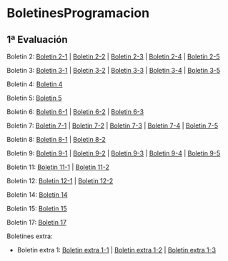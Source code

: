 # BoletinesProgramacion

## 1ª Evaluación

Boletin 2: [Boletin 2-1](https://github.com/DaniGonGre/misBoletines/blob/92a7e2417c3c2cc5ddf31d98fb7b0c39f26c0e00/Boletin2_1.java) | [Boletin 2-2](https://github.com/DaniGonGre/misBoletines/blob/f5070d0598f29c0113235c06e84b8a79a25ef3a9/Boletin2-2.java) | [Boletin 2-3](https://github.com/DaniGonGre/misBoletines/blob/fddee2911c5c64dd3d84d8322eab46deaebd4fd7/Boletin2-3.java) | [Boletin 2-4](https://github.com/DaniGonGre/misBoletines/blob/feee001b8af3e51897c6326f68edd1d2cd7145e5/Boletin2-4.java) | [Boletin 2-5](https://github.com/DaniGonGre/misBoletines/blob/769cb715b6ca0c269b74f8cfb5f1d361f3d2bf51/Boletin2-5.java)

Boletin 3: [Boletin 3-1](https://github.com/DaniGonGre/misBoletines/blob/0f9e2e8d86d68e03960565b68666da89023cf2f7/Boletin3-1.java) | [Boletin 3-2](https://github.com/DaniGonGre/misBoletines/blob/0ee5c5ce859ae167f83cea7ddb9876ff38e2abfc/Boletin3-2.java) | [Boletin 3-3](https://github.com/DaniGonGre/misBoletines/blob/a93fba610a6d3df47f6bebbe01ce4efc9e2451ba/Boletin3-3.java) | [Boletin 3-4](https://github.com/DaniGonGre/misBoletines/blob/faf0e7be2679161327201afd884411d135454185/Boletin3-4.java) | [Boletin 3-5](https://github.com/DaniGonGre/misBoletines/blob/3932fb24244e9e56c4acfa15e7acc09b6fb08502/Boletin3_5.java)

Boletin 4: [Boletin 4](https://github.com/DaniGonGre/misBoletines/tree/main/Boletin4)

Boletin 5: [Boletin 5](https://github.com/DaniGonGre/misBoletines/tree/main/Boletin5)

Boletin 6: [Boletin 6-1](https://github.com/DaniGonGre/misBoletines/tree/main/Boletin6-1) | [Boletin 6-2](https://github.com/DaniGonGre/misBoletines/tree/main/Boletin6-2) | [Boletin 6-3](https://github.com/DaniGonGre/misBoletines/tree/main/Boletin6-3)

Boletin 7: [Boletin 7-1](https://github.com/DaniGonGre/misBoletines/tree/main/Boletin7-1) | [Boletin 7-2](https://github.com/DaniGonGre/misBoletines/tree/main/Boletin%207-2) | [Boletin 7-3](https://github.com/DaniGonGre/misBoletines/tree/main/Boletin%207-3) | [Boletin 7-4](https://github.com/DaniGonGre/misBoletines/tree/main/Boletin%207-4) | [Boletin 7-5](https://github.com/DaniGonGre/misBoletines/tree/main/Boletin%207-5)

Boletin 8: [Boletin 8-1](https://github.com/DaniGonGre/misBoletines/tree/main/Boletin8-1) | [Boletin 8-2](https://github.com/DaniGonGre/misBoletines/tree/main/Boletin8_2)

Boletin 9: [Boletin 9-1](https://github.com/DaniGonGre/misBoletines/tree/main/Boletin9_1) | [Boletin 9-2](https://github.com/DaniGonGre/misBoletines/tree/main/Boletin9_2) | [Boletin 9-3](https://github.com/DaniGonGre/misBoletines/tree/main/Boletin9_3) | [Boletin 9-4](https://github.com/DaniGonGre/misBoletines/tree/main/Boletin9_4) | [Boletin 9-5](https://github.com/DaniGonGre/misBoletines/tree/main/Boletin9-5)

Boletin 11: [Boletin 11-1](https://github.com/DaniGonGre/misBoletines/tree/main/Boletin11-1) | [Boletin 11-2](https://github.com/DaniGonGre/misBoletines/tree/main/Boletin11-2)

Boletin 12: [Boletin 12-1](https://github.com/DaniGonGre/misBoletines/tree/main/Boletin12_1) | [Boletin 12-2](https://github.com/DaniGonGre/misBoletines/tree/main/Boletin12_2)

Boletin 14: [Boletin 14](https://github.com/DaniGonGre/misBoletines/tree/main/Boletin14)

Boletin 15: [Boletin 15](https://github.com/DaniGonGre/misBoletines/tree/main/Boletin15)

Boletin 17: [Boletin 17](https://github.com/DaniGonGre/misBoletines/tree/main/Boletin17)

Boletines extra: 
- Boletin extra 1: [Boletin extra 1-1](https://github.com/DaniGonGre/misBoletines/blob/acae0c793fcbe660e64c1604a324c4744f15fa39/Boletin_extra1_1.java) | [Boletin extra 1-2](https://github.com/DaniGonGre/misBoletines/blob/main/Boletin_extra1_2.java) | [Boletin extra 1-3](https://github.com/DaniGonGre/misBoletines/blob/main/Boletin_extra1_3.java)


